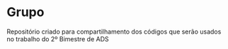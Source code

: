 # Grupo
Repositório criado para compartilhamento dos códigos que serão usados no trabalho do 2º Bimestre de ADS
